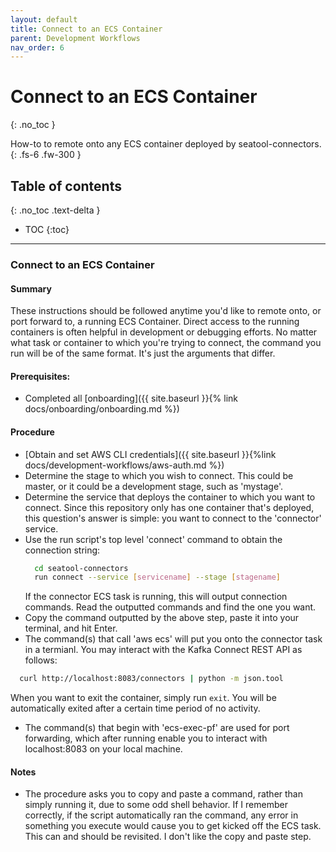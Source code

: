 ```yaml
---
layout: default
title: Connect to an ECS Container
parent: Development Workflows
nav_order: 6
---
```


# Connect to an ECS Container
{: .no_toc }

How-to to remote onto any ECS container deployed by seatool-connectors.
{: .fs-6 .fw-300 }

## Table of contents
{: .no_toc .text-delta }

- TOC
{:toc}

---

### Connect to an ECS Container

#### Summary
These instructions should be followed anytime you'd like to remote onto, or port forward to, a running ECS Container.  Direct access to the running containers is often helpful in development or debugging efforts.
No matter what task or container to which you're trying to connect, the command you run will be of the same format.  It's just the arguments that differ.

#### Prerequisites:
- Completed all [onboarding]({{ site.baseurl }}{% link docs/onboarding/onboarding.md %})

#### Procedure
- [Obtain and set AWS CLI credentials]({{ site.baseurl }}{%link docs/development-workflows/aws-auth.md %})
- Determine the stage to which you wish to connect.  This could be master, or it could be a development stage, such as 'mystage'.
- Determine the service that deploys the container to which you want to connect.  Since this repository only has one container that's deployed, this question's answer is simple:  you want to connect to the 'connector' service.
- Use the run script's top level 'connect' command to obtain the connection string:
  ```bash
    cd seatool-connectors
    run connect --service [servicename] --stage [stagename]
  ```
  If the connector ECS task is running, this will output connection commands.  Read the outputted commands and find the one you want.
- Copy the command outputted by the above step, paste it into your terminal, and hit Enter.
- The command(s) that call 'aws ecs' will put you onto the connector task in a termianl.  You may interact with the Kafka Connect REST API as follows:
```bash
  curl http://localhost:8083/connectors | python -m json.tool
``` 
When you want to exit the container, simply run `exit`.  You will be automatically exited after a certain time period of no activity.
- The command(s) that begin with 'ecs-exec-pf' are used for port forwarding, which after running enable you to interact with localhost:8083 on your local machine.

#### Notes
- The procedure asks you to copy and paste a command, rather than simply running it, due to some odd shell behavior.  If I remember correctly, if the script automatically ran the command, any error in something you execute would cause you to get kicked off the ECS task.  This can and should be revisited.  I don't like the copy and paste step.
